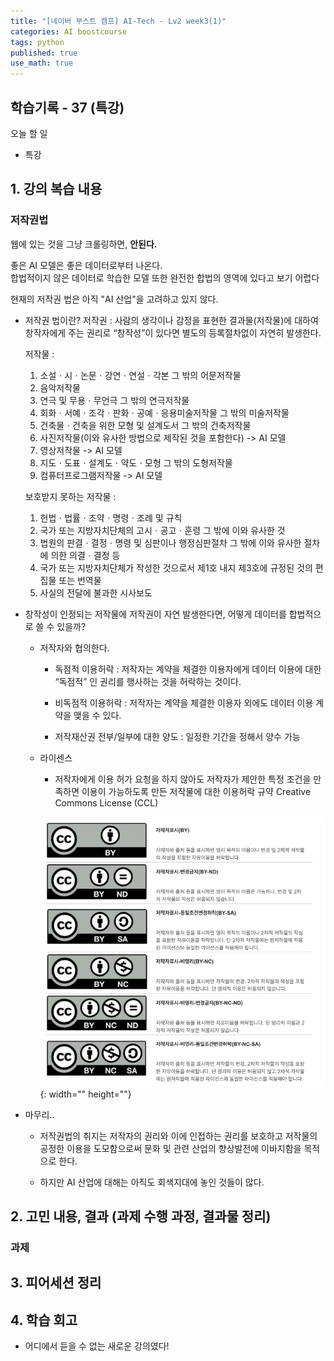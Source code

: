 ```yaml
---
title: "[네이버 부스트 캠프] AI-Tech - Lv2 week3(1)"
categories: AI boostcourse
tags: python
published: true
use_math: true
---
```


## 학습기록 - 37 (특강)

오늘 할 일

- 특강

## 1. 강의 복습 내용

### 저작권법

웹에 있는 것을 그냥 크롤링하면, **안된다.**

좋은 AI 모델은 좋은 데이터로부터 나온다.  
합법적이지 않은 데이터로 학습한 모델 또한 완전한 합법의 영역에 있다고 보기 어렵다  

현재의 저작권 법은 아직 "AI 산업"을 고려하고 있지 않다. 

- 저작권 법이란?
  저작권 : 사람의 생각이나 감정을 표현한 결과물(저작물)에 대하여 창작자에게 주는 권리로 “창작성”이 있다면 별도의 등록절차없이 자연히 발생한다.  

  저작물 :  
  1. 소설ㆍ시ㆍ논문ㆍ강연ㆍ연설ㆍ각본 그 밖의 어문저작물
  2. 음악저작물
  3. 연극 및 무용ㆍ무언극 그 밖의 연극저작물
  4. 회화ㆍ서예ㆍ조각ㆍ판화ㆍ공예ㆍ응용미술저작물 그 밖의 미술저작물
  5. 건축물ㆍ건축을 위한 모형 및 설계도서 그 밖의 건축저작물
  6. 사진저작물(이와 유사한 방법으로 제작된 것을 포함한다) -> AI 모델
  7. 영상저작물 -> AI 모델
  8. 지도ㆍ도표ㆍ설계도ㆍ약도ㆍ모형 그 밖의 도형저작물
  9. 컴퓨터프로그램저작물 -> AI 모델

  보호받지 못하는 저작물 :  
  1. 헌법ㆍ법률ㆍ조약ㆍ명령ㆍ조례 및 규칙
  2. 국가 또는 지방자치단체의 고시ㆍ공고ㆍ훈령 그 밖에 이와 유사한 것
  3. 법원의 판결ㆍ결정ㆍ명령 및 심판이나 행정심판절차 그 밖에 이와 유사한 절차에 의한 의결ㆍ결정 등
  4. 국가 또는 지방자치단체가 작성한 것으로서 제1호 내지 제3호에 규정된 것의 편집물 또는 번역물
  5. 사실의 전달에 불과한 시사보도

- 창작성이 인정되는 저작물에 저작권이 자연 발생한다면, 어떻게 데이터를 합법적으로 쓸 수 있을까?  

  - 저작자와 협의한다.  

    - 독점적 이용허락 : 저작자는 계약을 체결한 이용자에게 데이터 이용에 대한 “독점적” 인 권리를 행사하는 것을 허락하는 것이다.

    - 비독점적 이용허락 : 저작자는 계약을 체결한 이용자 외에도 데이터 이용 계약을 맺을 수 있다.  

    - 저작재산권 전부/일부에 대한 양도 : 일정한 기간을 정해서 양수 가능  

  - 라이센스  

    - 저작자에게 이용 허가 요청을 하지 않아도 저작자가 제안한 특정 조건을 만족하면 이용이
     가능하도록 만든 저작물에 대한 이용허락 규약 Creative Commons License (CCL)

     ![Untitled](/assets/images/AI-Images2/lv2_week2_2/img1.png){: width="" height=""}  

- 마무리..  

  - 저작권법의 취지는 저작자의 권리와 이에 인접하는 권리를 보호하고 저작물의 공정한 이용을 도모함으로써 문화 및 관련 산업의 향상발전에 이바지함을 목적으로 한다.

  - 하지만 AI 산업에 대해는 아직도 회색지대에 놓인 것들이 많다.



 
## 2. 고민 내용, 결과 (과제 수행 과정, 결과물 정리)

### 과제

## 3. 피어세션 정리

## 4. 학습 회고

- 어디에서 듣을 수 없는 새로운 강의였다!